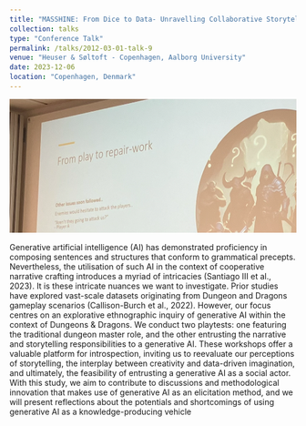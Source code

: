```yaml
---
title: "MASSHINE: From Dice to Data- Unravelling Collaborative Storytelling with Generative AI in Dungeons & Dragons"
collection: talks
type: "Conference Talk"
permalink: /talks/2012-03-01-talk-9
venue: "Heuser & Søltoft - Copenhagen, Aalborg University"
date: 2023-12-06
location: "Copenhagen, Denmark"
---
```


![Conference](/images/D&Dmasshine2.png)

Generative artificial intelligence (AI) has demonstrated proficiency in composing sentences and structures that conform to grammatical precepts. Nevertheless, the utilisation of such AI in the context of cooperative narrative crafting introduces a myriad of intricacies (Santiago III et al., 2023). It is these intricate nuances we want to investigate. Prior studies have explored vast-scale datasets originating from Dungeon and Dragons gameplay scenarios (Callison-Burch et al., 2022). However, our focus centres on an explorative ethnographic inquiry of generative AI within the context of Dungeons & Dragons. We conduct two playtests: one featuring the traditional dungeon master role, and the other entrusting the narrative and storytelling responsibilities to a generative AI. These workshops offer a valuable platform for introspection, inviting us to reevaluate our perceptions of storytelling, the interplay between creativity and data-driven imagination, and ultimately, the feasibility of entrusting a generative AI as a social actor. With this study, we aim to contribute to discussions and methodological innovation that makes use of generative AI as an elicitation method, and we will present reflections about the potentials and shortcomings of using generative AI as a knowledge-producing vehicle

